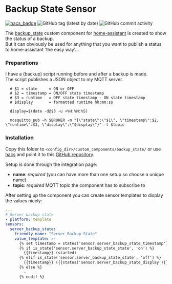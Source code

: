 # Backup State Sensor
[![hacs_badge](https://img.shields.io/badge/HACS-Custom-orange.svg)](https://github.com/custom-components/hacs) ![GitHub tag (latest by date)](https://img.shields.io/github/v/tag/hombrelab/home-assistant-backup-state) ![GitHub commit activity](https://img.shields.io/github/last-commit/hombrelab/home-assistant-backup-state) 

The [backup_state](https://github.com/hombrelab/home-assistant-backup-state) custom component for [home-assistant](https://www.home-assistant.io) is created to show the status of a backup.  
But it can obviously be used for anything that you want to publish a status to home-assistant 'the easy way'...  
### Preparations
I have a (backup) script running before and after a backup is made.  
The script publishes a JSON object to my MQTT server.
```shell script
  # $1 = state     = ON or OFF
  # $2 = timestamp = ON/OFF state timestamp
  # $3 = runtime   = OFF state timestamp - ON state timestamp
  # $display       = formatted runtime hh:mm:ss

  display=$(date -d@$3 -u +%H:%M:%S)

  mosquitto_pub -h $BROKER -m "{\"state\":\"$1\", \"timestamp\":$2, \"runtime\":$3, \"display\":\"$display\"}" -t $topic
```
### Installation
Copy this folder to `<config_dir>/custom_components/backup_state/` or use [hacs](https://github.com/custom-components/hacs) and point it to this [GitHub repository](https://github.com/hombrelab/home-assistant-backup-state).  

Setup is done through the integration page:  
- **name**: _required_ (you can have more than one setup so choose a unique name)  
- **topic**: _required_ MQTT topic the component has to subscribe to

After setting up the component you can create sensor templates to display the values nicely:
```yaml
---
# Server backup state
- platform: template
sensors:
  server_backup_state:
    friendly_name: "Server Backup State"
    value_template: >-
      {% set timestamp = states('sensor.server_backup_state_timestamp') | int | timestamp_custom('%a %H:%M', true) %}
      {% if is_state('sensor.server_backup_state_state', 'on') %}
        {{timestamp}} (started)
      {% elif is_state('sensor.server_backup_state_state', 'off') %}
        {{timestamp}} ({{states('sensor.server_backup_state_display')}})
      {% else %}
        -
      {% endif %}
```